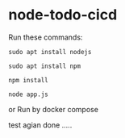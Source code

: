 # node-todo-cicd

Run these commands:


`sudo apt install nodejs`


`sudo apt install npm`


`npm install`

`node app.js`

or Run by docker compose

test agian done .....
